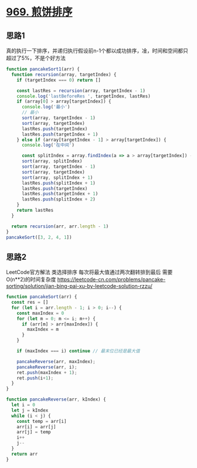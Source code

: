 # [969. 煎饼排序](https://leetcode-cn.com/problems/pancake-sorting/)

## 思路1

真的执行一下排序，并递归执行假设前n-1个都以成功排序，凎，时间和空间都只超过了5%，不是个好方法

```js
function pancakeSort1(arr) {
  function recursion(array, targetIndex) {
    if (targetIndex === 0) return []

    const lastRes = recursion(array, targetIndex - 1)
    console.log('lastBeforeRes ', targetIndex, lastRes)
    if (array[0] > array[targetIndex]) {
      console.log('最小')
      // 最小
      sort(array, targetIndex - 1)
      sort(array, targetIndex)
      lastRes.push(targetIndex)
      lastRes.push(targetIndex + 1)
    } else if (array[targetIndex - 1] > array[targetIndex]) {
      console.log('在中间')

      const splitIndex = array.findIndex(a => a > array[targetIndex]) - 1
      sort(array, splitIndex)
      sort(array, targetIndex - 1)
      sort(array, targetIndex)
      sort(array, splitIndex + 1)
      lastRes.push(splitIndex + 1)
      lastRes.push(targetIndex)
      lastRes.push(targetIndex + 1)
      lastRes.push(splitIndex + 2)
    }
    return lastRes
  }

  return recursion(arr, arr.length - 1)
}
pancakeSort([3, 2, 4, 1])
```

## 思路2

LeetCode官方解法 类选择排序 每次将最大值通过两次翻转排到最后 需要O(n**2)的时间复杂度 https://leetcode-cn.com/problems/pancake-sorting/solution/jian-bing-pai-xu-by-leetcode-solution-rzzu/

```js
function pancakeSort(arr) {
  const res = []
  for (let i = arr.length - 1; i > 0; i--) {
    const maxIndex = 0
    for (let m = 0; m <= i; m++) {
      if (arr[m] > arr[maxIndex]) {
        maxIndex = m
      }
    }

    if (maxIndex === i) continue // 最末位已经是最大值

    pancakeReverse(arr, maxIndex);
    pancakeReverse(arr, i);
    ret.push(maxIndex + 1);
    ret.push(i+1);
  }
}

function pancakeReverse(arr, kIndex) {
  let i = 0
  let j = kIndex
  while (i < j) {
    const temp = arr[i]
    arr[i] = arr[j]
    arr[j] = temp
    i++
    j--
  }
  return arr
}
```
